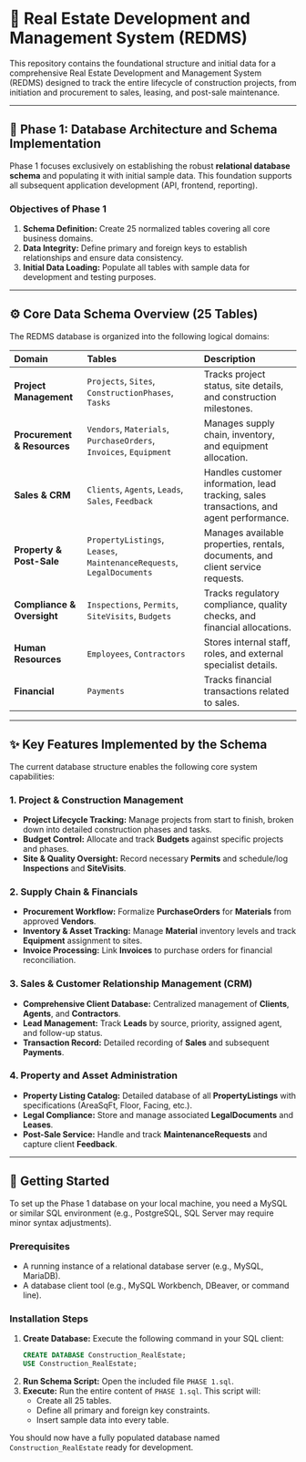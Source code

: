 # 🏡 Real Estate Development and Management System (REDMS)

This repository contains the foundational structure and initial data for a comprehensive Real Estate Development and Management System (REDMS) designed to track the entire lifecycle of construction projects, from initiation and procurement to sales, leasing, and post-sale maintenance.

---

## 🎯 Phase 1: Database Architecture and Schema Implementation

Phase 1 focuses exclusively on establishing the robust **relational database schema** and populating it with initial sample data. This foundation supports all subsequent application development (API, frontend, reporting).

### Objectives of Phase 1
1.  **Schema Definition:** Create 25 normalized tables covering all core business domains.
2.  **Data Integrity:** Define primary and foreign keys to establish relationships and ensure data consistency.
3.  **Initial Data Loading:** Populate all tables with sample data for development and testing purposes.

---

## ⚙️ Core Data Schema Overview (25 Tables)

The REDMS database is organized into the following logical domains:

| Domain | Tables | Description |
| :--- | :--- | :--- |
| **Project Management** | `Projects`, `Sites`, `ConstructionPhases`, `Tasks` | Tracks project status, site details, and construction milestones. |
| **Procurement & Resources** | `Vendors`, `Materials`, `PurchaseOrders`, `Invoices`, `Equipment` | Manages supply chain, inventory, and equipment allocation. |
| **Sales & CRM** | `Clients`, `Agents`, `Leads`, `Sales`, `Feedback` | Handles customer information, lead tracking, sales transactions, and agent performance. |
| **Property & Post-Sale** | `PropertyListings`, `Leases`, `MaintenanceRequests`, `LegalDocuments` | Manages available properties, rentals, documents, and client service requests. |
| **Compliance & Oversight** | `Inspections`, `Permits`, `SiteVisits`, `Budgets` | Tracks regulatory compliance, quality checks, and financial allocations. |
| **Human Resources** | `Employees`, `Contractors` | Stores internal staff, roles, and external specialist details. |
| **Financial** | `Payments` | Tracks financial transactions related to sales. |

---

## ✨ Key Features Implemented by the Schema

The current database structure enables the following core system capabilities:

### 1. Project & Construction Management
* **Project Lifecycle Tracking:** Manage projects from start to finish, broken down into detailed construction phases and tasks.
* **Budget Control:** Allocate and track **Budgets** against specific projects and phases.
* **Site & Quality Oversight:** Record necessary **Permits** and schedule/log **Inspections** and **SiteVisits**.

### 2. Supply Chain & Financials
* **Procurement Workflow:** Formalize **PurchaseOrders** for **Materials** from approved **Vendors**.
* **Inventory & Asset Tracking:** Manage **Material** inventory levels and track **Equipment** assignment to sites.
* **Invoice Processing:** Link **Invoices** to purchase orders for financial reconciliation.

### 3. Sales & Customer Relationship Management (CRM)
* **Comprehensive Client Database:** Centralized management of **Clients**, **Agents**, and **Contractors**.
* **Lead Management:** Track **Leads** by source, priority, assigned agent, and follow-up status.
* **Transaction Record:** Detailed recording of **Sales** and subsequent **Payments**.

### 4. Property and Asset Administration
* **Property Listing Catalog:** Detailed database of all **PropertyListings** with specifications (AreaSqFt, Floor, Facing, etc.).
* **Legal Compliance:** Store and manage associated **LegalDocuments** and **Leases**.
* **Post-Sale Service:** Handle and track **MaintenanceRequests** and capture client **Feedback**.

---

## 🚀 Getting Started

To set up the Phase 1 database on your local machine, you need a MySQL or similar SQL environment (e.g., PostgreSQL, SQL Server may require minor syntax adjustments).

### Prerequisites
* A running instance of a relational database server (e.g., MySQL, MariaDB).
* A database client tool (e.g., MySQL Workbench, DBeaver, or command line).

### Installation Steps

1.  **Create Database:** Execute the following command in your SQL client:
    ```sql
    CREATE DATABASE Construction_RealEstate;
    USE Construction_RealEstate;
    ```
2.  **Run Schema Script:** Open the included file `PHASE 1.sql`.
3.  **Execute:** Run the entire content of `PHASE 1.sql`. This script will:
    * Create all 25 tables.
    * Define all primary and foreign key constraints.
    * Insert sample data into every table.

You should now have a fully populated database named `Construction_RealEstate` ready for development.






